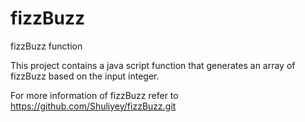 # fizzBuzz
fizzBuzz function


This project contains a java script function that generates an array of fizzBuzz based on the input integer.

For more information of fizzBuzz refer to https://github.com/Shuliyey/fizzBuzz.git
